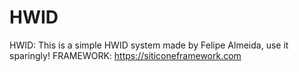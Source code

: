 # HWID
HWID: This is a simple HWID system made by Felipe Almeida, use it sparingly!
FRAMEWORK: https://siticoneframework.com
